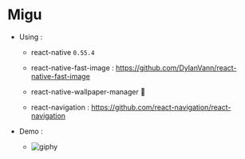 # Migu
- Using : 

     - react-native `0.55.4`
     
     - react-native-fast-image : https://github.com/DylanVann/react-native-fast-image  

     - react-native-wallpaper-manager :rainbow:
     
     - react-navigation : https://github.com/react-navigation/react-navigation

- Demo :

     - ![giphy](https://user-images.githubusercontent.com/26876671/43499815-9d733bf8-9577-11e8-9498-ebf64c207b8b.gif)
